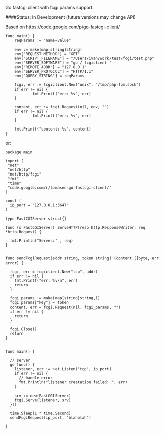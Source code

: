 Go fastcgi client with fcgi params support.

####Status: In Development (future versions may change API)

Based on https://code.google.com/p/go-fastcgi-client/


    func main() {
        reqParams := "name=value"

        env := make(map[string]string)
        env["REQUEST_METHOD"] = "GET"
        env["SCRIPT_FILENAME"] = "/Users/ivan/work/test/fcgi/test.php"
        env["SERVER_SOFTWARE"] = "go / fcgiclient "
        env["REMOTE_ADDR"] = "127.0.0.1"
        env["SERVER_PROTOCOL"] = "HTTP/1.1"
        env["QUERY_STRING"] = reqParams

        fcgi, err := fcgiclient.New("unix", "/tmp/php-fpm.sock")
        if err != nil {
                fmt.Printf("err: %v", err)
        }

        content, err := fcgi.Request(nil, env, "")
        if err != nil {
                fmt.Printf("err: %v", err)
        }

        fmt.Printf("content: %s", content)
    }


or:


    package main

    import (
     "net"
     "net/http"
     "net/http/fcgi"
     "fmt"
     "time"
     "code.google.com/r/tomasen-go-fastcgi-client/"
    )

    const (
      ip_port = "127.0.0.1:3647"
    )

    type FastCGIServer struct{}

    func (s FastCGIServer) ServeHTTP(resp http.ResponseWriter, req *http.Request) {
    
      fmt.Println("Server:" , req)
    }


    func sendFcgiRequest(addr string, token string) (content []byte, err error) {

      fcgi, err = fcgiclient.New("tcp", addr)
      if err != nil {
        fmt.Printf("err: %v\n", err)
        return
      }

      fcgi_params := make(map[string]string,1)
      fcgi_params["key"] = token
      content, err = fcgi.Request(nil, fcgi_params, "")
      if err != nil {
        return
      }
  
      fcgi.Close()
      return 
    }


    func main() {
  
      // server
      go func() {
        listener, err := net.Listen("tcp", ip_port)
        if err != nil {
          // handle error
          fmt.Println("listener creatation failed: ", err)
        }

        srv := new(FastCGIServer)
        fcgi.Serve(listener, srv)
      }()
  
      time.Sleep(1 * time.Second)
      sendFcgiRequest(ip_port, "blahblah")
 
    }

